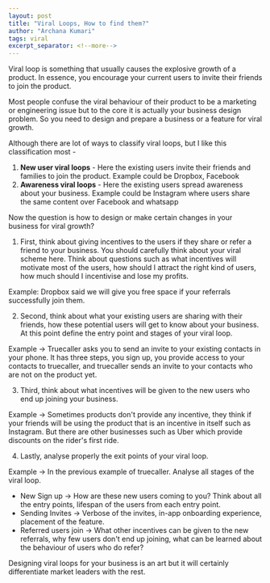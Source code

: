 ```yaml
---
layout: post
title: "Viral Loops, How to find them?"
author: "Archana Kumari"
tags: viral
excerpt_separator: <!--more-->
---
```


Viral loop is something that usually causes the explosive growth of a product. In essence, you encourage your current users to invite their friends to join the product.<!--more-->

Most people confuse the viral behaviour of their product to be a marketing or engineering issue but to the core it is actually your business design problem. So you need to design and prepare a business or a feature for viral growth.

Although there are lot of ways to classify viral loops, but I like this classification most -

1. **New user viral loops** - Here the existing users invite their friends and families to join the product. Example could be Dropbox, Facebook
2. **Awareness viral loops** - Here the existing users spread awareness about your business. Example could be Instagram where users share the same content over Facebook and whatsapp

Now the question is how to design or make certain changes in your business for viral growth?

1. First, think about giving incentives to the users if they share or refer a friend to your business. You should carefully think about your viral scheme here. Think about questions such as what incentives will motivate most of the users, how should I attract the right kind of users, how much should I incentivise and lose my profits.

Example: Dropbox said we will give you free space if your referrals successfully join them.

2. Second, think about what your existing users are sharing with their friends, how these potential users will get to know about your business. At this point define the entry point and stages of your viral loop.

Example → Truecaller asks you to send an invite to your existing contacts in your phone. It has three steps, you sign up, you provide access to your contacts to truecaller, and truecaller sends an invite to your contacts who are not on the product yet.

3. Third, think about what incentives will be given to the new users who end up joining your business.

Example → Sometimes products don't provide any incentive, they think if your friends will be using the product that is an incentive in itself such as Instagram. But there are other businesses such as Uber which provide discounts on the rider's first ride.

4. Lastly, analyse properly the exit points of your viral loop.

Example → In the previous example of truecaller. Analyse all stages of the viral loop.

* New Sign up → How are these new users coming to you? Think about all the entry points, lifespan of the users from each entry point.
* Sending Invites → Verbose of the invites, in-app onboarding experience, placement of the feature.
* Referred users join → What other incentives can be given to the new referrals, why few users don't end up joining, what can be learned about the behaviour of users who do refer?

Designing viral loops for your business is an art but it will certainly differentiate market leaders with the rest.
